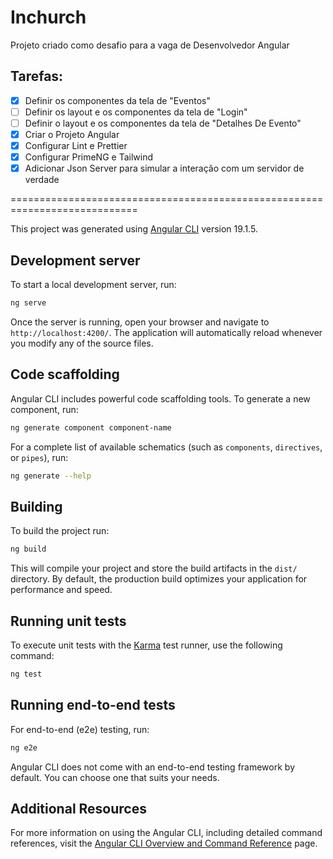 # Inchurch

Projeto criado como desafio para a vaga de Desenvolvedor Angular

## Tarefas:
- [x] Definir os componentes da tela de "Eventos"
- [ ] Definir os layout e os componentes da tela de "Login"
- [ ] Definir o layout e os componentes da tela de "Detalhes De Evento"
- [x] Criar o Projeto Angular
- [x] Configurar Lint e Prettier
- [x] Configurar PrimeNG e Tailwind
- [x] Adicionar Json Server para simular a interação com um servidor de verdade

============================================================================


This project was generated using [Angular CLI](https://github.com/angular/angular-cli) version 19.1.5.

## Development server

To start a local development server, run:

```bash
ng serve
```

Once the server is running, open your browser and navigate to `http://localhost:4200/`. The application will automatically reload whenever you modify any of the source files.

## Code scaffolding

Angular CLI includes powerful code scaffolding tools. To generate a new component, run:

```bash
ng generate component component-name
```

For a complete list of available schematics (such as `components`, `directives`, or `pipes`), run:

```bash
ng generate --help
```

## Building

To build the project run:

```bash
ng build
```

This will compile your project and store the build artifacts in the `dist/` directory. By default, the production build optimizes your application for performance and speed.

## Running unit tests

To execute unit tests with the [Karma](https://karma-runner.github.io) test runner, use the following command:

```bash
ng test
```

## Running end-to-end tests

For end-to-end (e2e) testing, run:

```bash
ng e2e
```

Angular CLI does not come with an end-to-end testing framework by default. You can choose one that suits your needs.

## Additional Resources

For more information on using the Angular CLI, including detailed command references, visit the [Angular CLI Overview and Command Reference](https://angular.dev/tools/cli) page.
